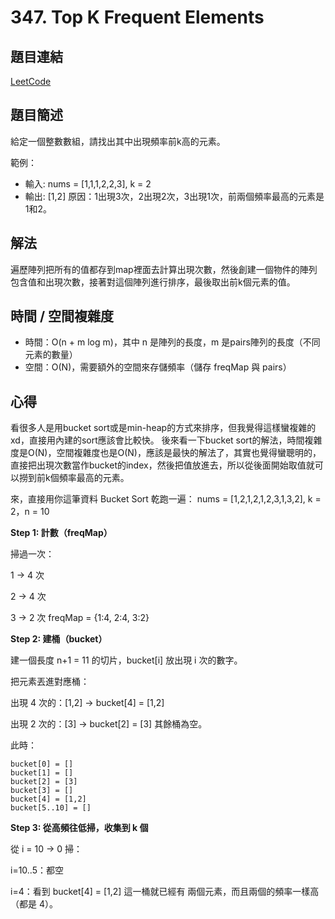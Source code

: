 # 347. Top K Frequent Elements

## 題目連結
[LeetCode](https://leetcode.com/problems/top-k-frequent-elements)

## 題目簡述
給定一個整數數組，請找出其中出現頻率前k高的元素。

範例：
- 輸入: nums = [1,1,1,2,2,3], k = 2
- 輸出: [1,2]
原因：1出現3次，2出現2次，3出現1次，前兩個頻率最高的元素是1和2。

## 解法
遍歷陣列把所有的值都存到map裡面去計算出現次數，然後創建一個物件的陣列包含值和出現次數，接著對這個陣列進行排序，最後取出前k個元素的值。

## 時間 / 空間複雜度
- 時間：O(n + m log m)，其中 n 是陣列的長度，m 是pairs陣列的長度（不同元素的數量）
- 空間：O(N)，需要額外的空間來存儲頻率（儲存 freqMap 與 pairs）

## 心得
看很多人是用bucket sort或是min-heap的方式來排序，但我覺得這樣蠻複雜的xd，直接用內建的sort應該會比較快。
後來看一下bucket sort的解法，時間複雜度是O(N)，空間複雜度也是O(N)，應該是最快的解法了，其實也覺得蠻聰明的，直接把出現次數當作bucket的index，然後把值放進去，所以從後面開始取值就可以撈到前k個頻率最高的元素。

來，直接用你這筆資料 Bucket Sort 乾跑一遍：
nums = [1,2,1,2,1,2,3,1,3,2], k = 2，n = 10

**Step 1: 計數（freqMap）**

掃過一次：

1 → 4 次

2 → 4 次

3 → 2 次
freqMap = {1:4, 2:4, 3:2}

**Step 2: 建桶（bucket）**

建一個長度 n+1 = 11 的切片，bucket[i] 放出現 i 次的數字。

把元素丟進對應桶：

出現 4 次的：[1,2] → bucket[4] = [1,2]

出現 2 次的：[3] → bucket[2] = [3]
其餘桶為空。

此時：
```
bucket[0] = []
bucket[1] = []
bucket[2] = [3]
bucket[3] = []
bucket[4] = [1,2]
bucket[5..10] = []
```
**Step 3: 從高頻往低掃，收集到 k 個**

從 i = 10 → 0 掃：

i=10..5：都空

i=4：看到 bucket[4] = [1,2]
這一桶就已經有 兩個元素，而且兩個的頻率一樣高（都是 4）。
